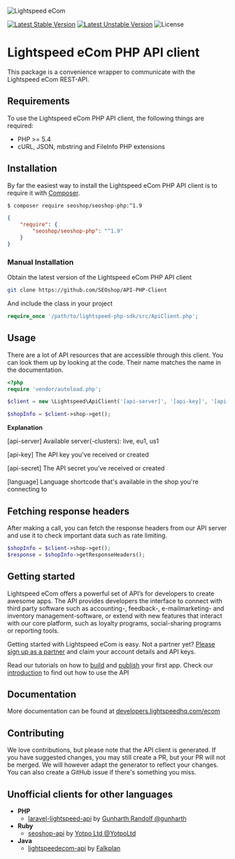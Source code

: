 ![Lightspeed eCom](https://developers.lightspeedhq.com/images/new_logo.png)

[![Latest Stable Version](http://img.shields.io/packagist/v/seoshop/seoshop-php.svg)](https://packagist.org/packages/seoshop/seoshop-php)
[![Latest Unstable Version](http://img.shields.io/packagist/vpre/seoshop/seoshop-php.svg)](https://packagist.org/packages/seoshop/seoshop-php)
![License](http://img.shields.io/badge/license-MIT-green.svg)

# Lightspeed eCom PHP API client
This package is a convenience wrapper to communicate with the Lightspeed eCom REST-API.


## Requirements
To use the Lightspeed eCom PHP API client, the following things are required:

+ PHP >= 5.4
+ cURL, JSON, mbstring and FileInfo PHP extensions


## Installation

By far the easiest way to install the Lightspeed eCom PHP API client is to require it with [Composer](http://getcomposer.org/doc/00-intro.md).

``` bash
$ composer require seoshop/seoshop-php:^1.9
```
```json
{
    "require": {
        "seoshop/seoshop-php": "^1.9"
    }
}
```


### Manual Installation
Obtain the latest version of the Lightspeed eCom PHP API client
``` bash
git clone https://github.com/SEOshop/API-PHP-Client
```

And include the class in your project
``` php
require_once '/path/to/lightspeed-php-sdk/src/ApiClient.php';
```

## Usage
There are a lot of API resources that are accessible through this client. You can look them up by looking at the code. Their name matches the name in the documentation.

``` php
<?php
require 'vendor/autoload.php';

$client = new \Lightspeed\ApiClient('[api-server]', '[api-key]', '[api-secret]', '[language]');

$shopInfo = $client->shop->get();
```

__Explanation__

[api-server]
Available server(-clusters): live, eu1, us1

[api-key]
The API key you've received or created

[api-secret]
The API secret you've received or created

[language]
Language shortcode that's available in the shop you're connecting to

## Fetching response headers
After making a call, you can fetch the response headers from our API server and use it to check important data such as rate limiting.

``` php
$shopInfo = $client->shop->get();
$response = $shopInfo->getResponseHeaders();
```

## Getting started
Lightspeed eCom offers a powerful set of API’s for developers to create awesome apps. The API provides developers the interface to connect with third party software such as accounting-, feedback-, e-mailmarketing- and inventory management-software, or extend with new features that interact with our core platform, such as loyalty programs, social-sharing programs or reporting tools.

Getting started with Lightspeed eCom is easy. Not a partner yet? [Please sign up as a partner](https://www.lightspeedhq.com/partners/) and claim your account details and API keys.

Read our tutorials on how to [build](http://developers.lightspeedhq.com/ecom/tutorials/build-an-app/) and [publish](http://developers.lightspeedhq.com/ecom/tutorials/publish-an-app/) your first app. Check our [introduction](http://developers.lightspeedhq.com/ecom/introduction/introduction/) to find out how to use the API

## Documentation
More documentation can be found at [developers.lightspeedhq.com/ecom](http://developers.lightspeedhq.com/ecom)

## Contributing
We love contributions, but please note that the API client is generated. If you have suggested changes, you may still create a PR, but your PR will not be merged. We will however adapt the generator to reflect your changes. You can also create a GitHub issue if there's something you miss.

## Unofficial clients for other languages
- **PHP**
    - [laravel-lightspeed-api](https://github.com/gunharth/laravel-lightspeed-api) by [Gunharth Randolf @gunharth](https://github.com/gunharth)
- **Ruby** 
    - [seoshop-api](https://github.com/YotpoLtd/seoshop-api) by [Yotpo Ltd @YotpoLtd](https://github.com/YotpoLtd)
- **Java**
    - [lightspeedecom-api](https://github.com/Falkplan/lightspeedecom-api) by [Falkplan](https://github.com/Falkplan)
